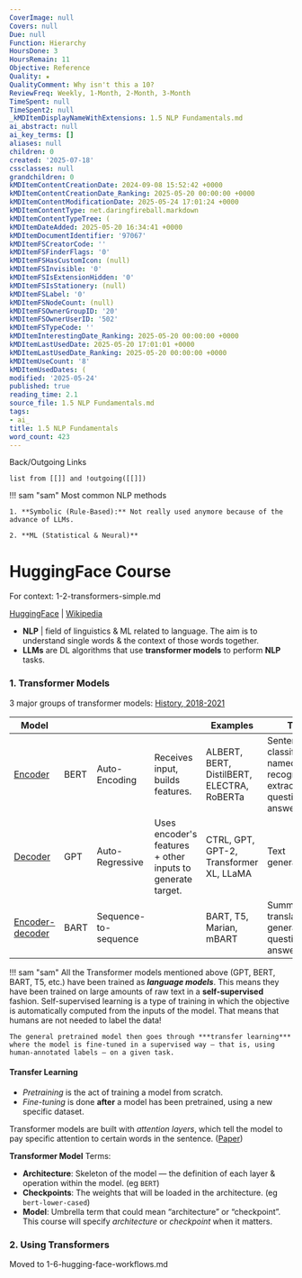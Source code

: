 ```yaml
---
CoverImage: null
Covers: null
Due: null
Function: Hierarchy
HoursDone: 3
HoursRemain: 11
Objective: Reference
Quality: ★
QualityComment: Why isn't this a 10?
ReviewFreq: Weekly, 1-Month, 2-Month, 3-Month
TimeSpent: null
TimeSpent2: null
_kMDItemDisplayNameWithExtensions: 1.5 NLP Fundamentals.md
ai_abstract: null
ai_key_terms: []
aliases: null
children: 0
created: '2025-07-18'
cssclasses: null
grandchildren: 0
kMDItemContentCreationDate: 2024-09-08 15:52:42 +0000
kMDItemContentCreationDate_Ranking: 2025-05-20 00:00:00 +0000
kMDItemContentModificationDate: 2025-05-24 17:01:24 +0000
kMDItemContentType: net.daringfireball.markdown
kMDItemContentTypeTree: (
kMDItemDateAdded: 2025-05-20 16:34:41 +0000
kMDItemDocumentIdentifier: '97067'
kMDItemFSCreatorCode: ''
kMDItemFSFinderFlags: '0'
kMDItemFSHasCustomIcon: (null)
kMDItemFSInvisible: '0'
kMDItemFSIsExtensionHidden: '0'
kMDItemFSIsStationery: (null)
kMDItemFSLabel: '0'
kMDItemFSNodeCount: (null)
kMDItemFSOwnerGroupID: '20'
kMDItemFSOwnerUserID: '502'
kMDItemFSTypeCode: ''
kMDItemInterestingDate_Ranking: 2025-05-20 00:00:00 +0000
kMDItemLastUsedDate: 2025-05-20 17:01:01 +0000
kMDItemLastUsedDate_Ranking: 2025-05-20 00:00:00 +0000
kMDItemUseCount: '8'
kMDItemUsedDates: (
modified: '2025-05-24'
published: true
reading_time: 2.1
source_file: 1.5 NLP Fundamentals.md
tags:
- ai_
title: 1.5 NLP Fundamentals
word_count: 423
---
```


Back/Outgoing Links
```dataview
list from [[]] and !outgoing([[]])
```

!!! sam "sam"
    Most common NLP methods

    1. **Symbolic (Rule-Based):** Not really used anymore because of the advance of LLMs.

    2. **ML (Statistical & Neural)**


# HuggingFace Course

For context: 1-2-transformers-simple.md

[HuggingFace](https://huggingface.co/learn/nlp-course/chapter1/1)  |  [Wikipedia](https://www.wikiwand.com/en/Transformer_(deep_learning_architecture))
- **NLP** | field of linguistics & ML related to language. The aim is to understand single words & the context of those words together.
- **LLMs** are DL algorithms that use **transformer models** to perform **NLP** tasks.

### 1. Transformer Models
3 major groups of transformer models: [History, 2018-2021](https://huggingface.co/datasets/huggingface-course/documentation-images/resolve/main/en/chapter1/transformers_chrono.svg)

| Model                                                                       |      |                      |                                                            | Examples                                   | Tasks                                                                            |
| --------------------------------------------------------------------------- | ---- | -------------------- | ---------------------------------------------------------- | ------------------------------------------ | -------------------------------------------------------------------------------- |
| [Encoder](https://huggingface.co/learn/nlp-course/chapter1/5?fw=pt)         | BERT | Auto-Encoding        | Receives input, builds features.                           | ALBERT, BERT, DistilBERT, ELECTRA, RoBERTa | Sentence classification, named entity recognition, extractive question answering |
| [Decoder](https://huggingface.co/learn/nlp-course/chapter1/6?fw=pt)         | GPT  | Auto-Regressive      | Uses encoder's features + other inputs to generate target. | CTRL, GPT, GPT-2, Transformer XL, LLaMA    | Text generation                                                                  |
| [Encoder-decoder](https://huggingface.co/learn/nlp-course/chapter1/7?fw=pt) | BART | Sequence-to-sequence |                                                            | BART, T5, Marian, mBART                    | Summarization, translation, generative question answering                        |

!!! sam "sam"
     All the Transformer models mentioned above (GPT, BERT, BART, T5, etc.) have been trained as ***language models***. This means they have been trained on large amounts of raw text in a **self-supervised** fashion. Self-supervised learning is a type of training in which the objective is automatically computed from the inputs of the model. That means that humans are not needed to label the data!

    The general pretrained model then goes through ***transfer learning*** where the model is fine-tuned in a supervised way — that is, using human-annotated labels — on a given task.


#### Transfer Learning
- *Pretraining* is the act of training a model from scratch.
- *Fine-tuning* is done **after** a model has been pretrained, using a new specific dataset.

Transformer models are built with *attention layers*, which tell the model to pay specific attention to certain words in the sentence. ([Paper](https://arxiv.org/abs/1706.03762))

**Transformer Model** Terms:
- **Architecture**: Skeleton of the model — the definition of each layer & operation within the model. (eg `BERT`)
- **Checkpoints**: The weights that will be loaded in the architecture. (eg `bert-lower-cased`)
- **Model**: Umbrella term that could mean “architecture” or “checkpoint”. This course will specify *architecture* or *checkpoint* when it matters.

### 2. Using Transformers

Moved to 1-6-hugging-face-workflows.md